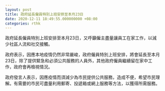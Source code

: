 ```yaml
---
layout: post
title: 政府延長僱員特別上班安排至本月23日
date: 2020-12-11 18:49:55.000000000 +08:00
categories: rthk
---
```


政府延長僱員特別上班安排至本月23日，又呼籲僱主盡量讓員工在家工作，以減少社區人流和社交接觸。

政府表示，因應本地疫情仍然非常嚴峻，政府僱員特別上班安排，將會延長至本月23日，除了提供緊急和必須公共服務的人員外，其他政府僱員繼續留在家中工作，政府會再檢視情況。

政府發言人表示，因應疫情而須減少為市民提供公共服務，造成不便，希望市民理解。有需要的市民可盡量利用郵寄、投遞箱或網上服務等方法，以獲得所需服務。
